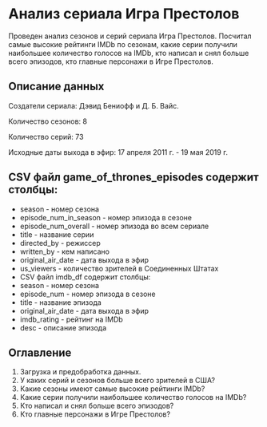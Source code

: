 # Анализ сериала Игра Престолов

Проведен анализ сезонов и серий сериала Игра Престолов. 
Посчитал самые высокие рейтинги IMDb по сезонам, какие серии получили наибольшее количество голосов на IMDb, кто написал и снял больше всего эпизодов, кто главные персонажи в Игре Престолов.

## Описание данных
Создатели сериала: Дэвид Бениофф и Д. Б. Вайс.

Количество сезонов: 8

Количество серий: 73

Исходные даты выхода в эфир: 17 апреля 2011 г. - 19 мая 2019 г.



## CSV файл game_of_thrones_episodes содержит столбцы:

- season - номер сезона
- episode_num_in_season - номер эпизода в сезоне
- episode_num_overall - номер эпизода во всем сериале
- title - название серии
- directed_by - режиссер
- written_by - кем написано
- original_air_date - дата выхода в эфир
- us_viewers - количество зрителей в Соединенных Штатах
- CSV файл imdb_df содержит столбцы:
- season - номер сезона
- episode_num - номер эпизода в сезоне
- title - название эпизода
- original_air_date - дата выхода в эфир
- imdb_rating - рейтинг на IMDb
- desc - описание эпизода

## Оглавление

1. Загрузка и предобработка данных.
2. У каких серий и сезонов больше всего зрителей в США?
3. Какие сезоны имеют самые высокие рейтинги IMDb?
4. Какие серии получили наибольшее количество голосов на IMDb?
5. Кто написал и снял больше всего эпизодов?
6. Кто главные персонажи в Игре Престолов?
